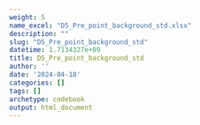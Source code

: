 ```yaml
---
weight: 5
name_excel: "D5_Pre_point_background_std.xlsx"
description: ""
slug: "D5_Pre_point_background_std"
datetime: 1.7134327e+09
title: D5_Pre_point_background_std
author: ''
date: '2024-04-18'
categories: []
tags: []
archetype: codebook
output: html_document
---
```


<div class="tabcontent"></div>
